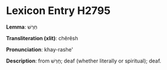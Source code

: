 # Lexicon Entry H2795

**Lemma**: חֵרֵשׁ

**Transliteration (xlit)**: chêrêsh

**Pronunciation**: khay-rashe'

**Description**:
from חָרַשׁ; deaf (whether literally or spiritual); deaf.
